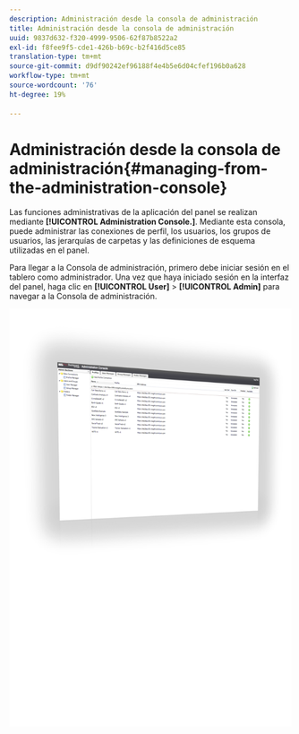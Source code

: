 ```yaml
---
description: Administración desde la consola de administración
title: Administración desde la consola de administración
uuid: 9837d632-f320-4999-9506-62f87b8522a2
exl-id: f8fee9f5-cde1-426b-b69c-b2f416d5ce85
translation-type: tm+mt
source-git-commit: d9df90242ef96188f4e4b5e6d04cfef196b0a628
workflow-type: tm+mt
source-wordcount: '76'
ht-degree: 19%

---
```


# Administración desde la consola de administración{#managing-from-the-administration-console}

Las funciones administrativas de la aplicación del panel se realizan mediante **[!UICONTROL Administration Console.]**. Mediante esta consola, puede administrar las conexiones de perfil, los usuarios, los grupos de usuarios, las jerarquías de carpetas y las definiciones de esquema utilizadas en el panel.

Para llegar a la Consola de administración, primero debe iniciar sesión en el tablero como administrador. Una vez que haya iniciado sesión en la interfaz del panel, haga clic en **[!UICONTROL User]** > **[!UICONTROL Admin]** para navegar a la Consola de administración.

![](assets/admin_console.png)

